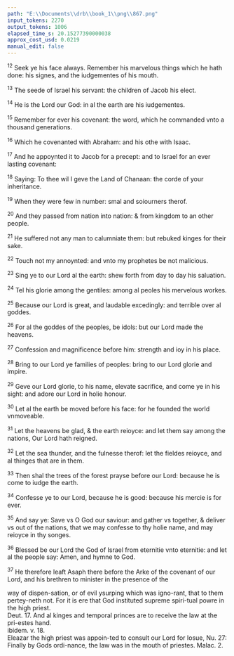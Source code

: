 ```yaml
---
path: "E:\\Documents\\drb\\book_1\\png\\867.png"
input_tokens: 2270
output_tokens: 1006
elapsed_time_s: 20.15277390000038
approx_cost_usd: 0.0219
manual_edit: false
---
```

<sup>12</sup> Seek ye his face always. Remember his marvelous things which he hath done: his signes, and the iudgementes of his mouth.

<sup>13</sup> The seede of Israel his servant: the children of Jacob his elect.

<sup>14</sup> He is the Lord our God: in al the earth are his iudgementes.

<sup>15</sup> Remember for ever his covenant: the word, which he commanded vnto a thousand generations.

<sup>16</sup> Which he covenanted with Abraham: and his othe with Isaac.

<sup>17</sup> And he appoynted it to Jacob for a precept: and to Israel for an ever lasting covenant:

<sup>18</sup> Saying: To thee wil I geve the Land of Chanaan: the corde of your inheritance.

<sup>19</sup> When they were few in number: smal and soiourners therof.

<sup>20</sup> And they passed from nation into nation: & from kingdom to an other people.

<sup>21</sup> He suffered not any man to calumniate them: but rebuked kinges for their sake.

<sup>22</sup> Touch not my annoynted: and vnto my prophetes be not malicious.

<sup>23</sup> Sing ye to our Lord al the earth: shew forth from day to day his saluation.

<sup>24</sup> Tel his glorie among the gentiles: among al peoles his mervelous workes.

<sup>25</sup> Because our Lord is great, and laudable excedingly: and terrible over al goddes.

<sup>26</sup> For al the goddes of the peoples, be idols: but our Lord made the heavens.

<sup>27</sup> Confession and magnificence before him: strength and ioy in his place.

<sup>28</sup> Bring to our Lord ye families of peoples: bring to our Lord glorie and impire.

<sup>29</sup> Geve our Lord glorie, to his name, elevate sacrifice, and come ye in his sight: and adore our Lord in holie honour.

<sup>30</sup> Let al the earth be moved before his face: for he founded the world vnmoveable.

<sup>31</sup> Let the heavens be glad, & the earth reioyce: and let them say among the nations, Our Lord hath reigned.

<sup>32</sup> Let the sea thunder, and the fulnesse therof: let the fieldes reioyce, and al thinges that are in them.

<sup>33</sup> Then shal the trees of the forest prayse before our Lord: because he is come to iudge the earth.

<sup>34</sup> Confesse ye to our Lord, because he is good: because his mercie is for ever.

<sup>35</sup> And say ye: Save vs O God our saviour: and gather vs together, & deliver vs out of the nations, that we may confesse to thy holie name, and may reioyce in thy songes.

<sup>36</sup> Blessed be our Lord the God of Israel from eternitie vnto eternitie: and let al the people say: Amen, and hymne to God.

<sup>37</sup> He therefore leaft Asaph there before the Arke of the covenant of our Lord, and his brethren to minister in the presence of the

<aside>way of dispen-sation, or of evil ysurping which was igno-rant, that to them pertey-neth not. For it is ere that God instituted supreme spiri-tual powre in the high priest.</aside>

<aside>Deut. 17. And al kinges and temporal princes are to receive the law at the pri-estes hand.</aside>

<aside>ibidem. v. 18.</aside>

<aside>Eleazar the high priest was appoin-ted to consult our Lord for Iosue, Nu. 27: Finally by Gods ordi-nance, the law was in the mouth of priestes. Malac. 2.</aside>

[^1]: psal. 95.

[^2]: psal. 105.